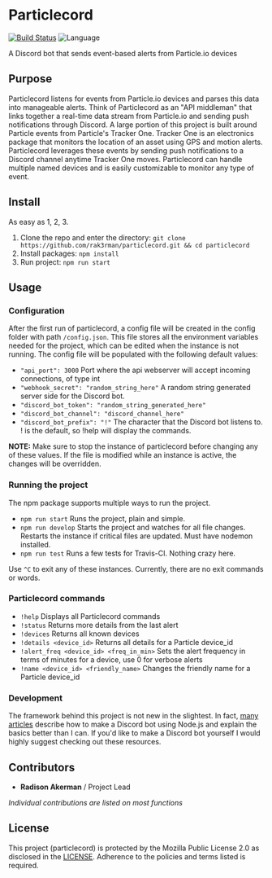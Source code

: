 # Particlecord
[![Build Status](https://travis-ci.org/RAK3RMAN/particlecord.svg?branch=main)](https://travis-ci.org/RAK3RMAN/particlecord)
![Language](https://img.shields.io/badge/language-Node.js-informational.svg?style=flat)

A Discord bot that sends event-based alerts from Particle.io devices

## Purpose
Particlecord listens for events from Particle.io devices and parses this data into manageable alerts.
Think of Particlecord as an "API middleman" that links together a real-time data stream from Particle.io and sending push notifications through Discord.
A large portion of this project is built around Particle events from Particle's Tracker One.
Tracker One is an electronics package that monitors the location of an asset using GPS and motion alerts.
Particlecord leverages these events by sending push notifications to a Discord channel anytime Tracker One moves.
Particlecord can handle multiple named devices and is easily customizable to monitor any type of event.

## Install
As easy as 1, 2, 3.
1. Clone the repo and enter the directory: ``git clone https://github.com/rak3rman/particlecord.git && cd particlecord``
2. Install packages: ``npm install``
2. Run project: ``npm run start``

## Usage
### Configuration
After the first run of particlecord, a config file will be created in the config folder with path ``/config.json``.
This file stores all the environment variables needed for the project, which can be edited when the instance is not running.
The config file will be populated with the following default values:
- ``"api_port": 3000`` Port where the api webserver will accept incoming connections, of type int
- ``"webhook_secret": "random_string_here"`` A random string generated server side for the Discord bot.
- ``"discord_bot_token": "random_string_generated_here"``
- ``"discord_bot_channel": "discord_channel_here"``
- ``"discord_bot_prefix": "!"`` The character that the Discord bot listens to. ! is the default, so !help will display the commands.

**NOTE:** Make sure to stop the instance of particlecord before changing any of these values. If the file is modified while an instance is active, the changes will be overridden.

### Running the project
The npm package supports multiple ways to run the project.
- ``npm run start`` Runs the project, plain and simple.
- ``npm run develop`` Starts the project and watches for all file changes. Restarts the instance if critical files are updated. Must have nodemon installed.
- ``npm run test`` Runs a few tests for Travis-CI. Nothing crazy here.

Use ``^C`` to exit any of these instances. Currently, there are no exit commands or words.

### Particlecord commands
- ``!help`` Displays all Particlecord commands
- ``!status`` Returns more details from the last alert
- ``!devices`` Returns all known devices
- ``!details <device_id>`` Returns all details for a Particle device_id
- ``!alert_freq <device_id> <freq_in_min>`` Sets the alert frequency in terms of minutes for a device, use 0 for verbose alerts
- ``!name <device_id> <friendly_name>`` Changes the friendly name for a Particle device_id

### Development
The framework behind this project is not new in the slightest. In fact, [many articles](https://www.section.io/engineering-education/discord-bot-node/) describe how to make a Discord bot using Node.js and explain the basics better than I can. If you'd like to make a Discord bot yourself I would highly suggest checking out these resources.

## Contributors
- **Radison Akerman** / Project Lead

*Individual contributions are listed on most functions*

## License
This project (particlecord) is protected by the Mozilla Public License 2.0 as disclosed in the [LICENSE](https://github.com/rak3rman/particlecord/blob/main/LICENSE). Adherence to the policies and terms listed is required.